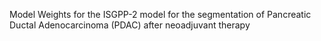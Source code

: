 Model Weights for the ISGPP-2 model for the segmentation of Pancreatic Ductal Adenocarcinoma (PDAC) after neoadjuvant therapy
